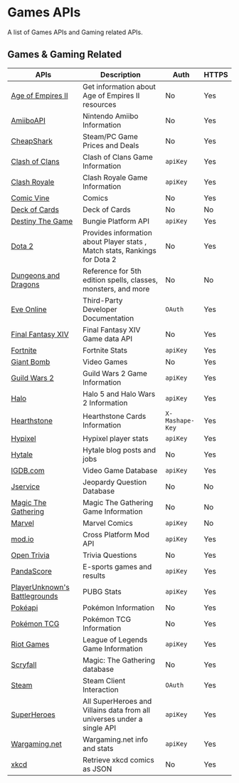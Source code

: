 # Games APIs
A list of Games APIs and Gaming related APIs.

## Games & Gaming Related
APIs | Description | Auth | HTTPS |
|---|---|---|---|
| [Age of Empires II](https://age-of-empires-2-api.herokuapp.com) | Get information about Age of Empires II resources | No | Yes |
| [AmiiboAPI](https://amiiboapi.com/) | Nintendo Amiibo Information | No | Yes |
| [CheapShark](https://www.cheapshark.com/api) | Steam/PC Game Prices and Deals | No | Yes |
| [Clash of Clans](https://developer.clashofclans.com) | Clash of Clans Game Information | `apiKey` | Yes |
| [Clash Royale](https://developer.clashroyale.com) | Clash Royale Game Information | `apiKey` | Yes |
| [Comic Vine](https://comicvine.gamespot.com/api/documentation) | Comics | No | Yes |
| [Deck of Cards](http://deckofcardsapi.com/) | Deck of Cards | No | No |
| [Destiny The Game](https://github.com/Bungie-net/api) | Bungie Platform API | `apiKey` | Yes |
| [Dota 2](https://docs.opendota.com/) | Provides information about Player stats , Match stats, Rankings for Dota 2 | No | Yes |
| [Dungeons and Dragons](http://www.dnd5eapi.co/) | Reference for 5th edition spells, classes, monsters, and more | No | No |
| [Eve Online](https://esi.evetech.net/ui) | Third-Party Developer Documentation | `OAuth` | Yes |
| [Final Fantasy XIV](https://xivapi.com/) | Final Fantasy XIV Game data API | No | Yes |
| [Fortnite](https://fortnitetracker.com/site-api) | Fortnite Stats | `apiKey` | Yes |
| [Giant Bomb](https://www.giantbomb.com/api/documentation) | Video Games | No | Yes |
| [Guild Wars 2](https://wiki.guildwars2.com/wiki/API:Main) | Guild Wars 2 Game Information | `apiKey` | Yes |
| [Halo](https://developer.haloapi.com/) | Halo 5 and Halo Wars 2 Information | `apiKey` | Yes |
| [Hearthstone](http://hearthstoneapi.com/) | Hearthstone Cards Information | `X-Mashape-Key` | Yes |
| [Hypixel](https://api.hypixel.net/) | Hypixel player stats | `apiKey` | Yes |
| [Hytale](https://hytale-api.com/) | Hytale blog posts and jobs | No | Yes | 
| [IGDB.com](https://api.igdb.com/) | Video Game Database | `apiKey` | Yes |
| [Jservice](http://jservice.io) | Jeopardy Question Database | No | No | 
| [Magic The Gathering](http://magicthegathering.io/) | Magic The Gathering Game Information | No | No |
| [Marvel](http://developer.marvel.com) | Marvel Comics | `apiKey` | No |
| [mod.io](https://docs.mod.io) | Cross Platform Mod API | `apiKey` | Yes |
| [Open Trivia](https://opentdb.com/api_config.php) | Trivia Questions | No | Yes |
| [PandaScore](https://pandascore.co) | E-sports games and results | `apiKey` | Yes |
| [PlayerUnknown's Battlegrounds](https://pubgtracker.com/site-api) | PUBG Stats | `apiKey` | Yes |
| [Pokéapi](https://pokeapi.co) | Pokémon Information | No | Yes |
| [Pokémon TCG](https://pokemontcg.io) | Pokémon TCG Information | No | Yes |
| [Riot Games](https://developer.riotgames.com/) | League of Legends Game Information | `apiKey` | Yes |
| [Scryfall](https://scryfall.com/docs/api) | Magic: The Gathering database | No | Yes |
| [Steam](https://developer.valvesoftware.com/wiki/Steam_Web_API) | Steam Client Interaction | `OAuth` | Yes |
| [SuperHeroes](https://superheroapi.com) | All SuperHeroes and Villains data from all universes under a single API | `apiKey` | Yes |
| [Wargaming.net](https://developers.wargaming.net/) | Wargaming.net info and stats | `apiKey` | Yes |
| [xkcd](https://xkcd.com/json.html) | Retrieve xkcd comics as JSON | No | Yes |

